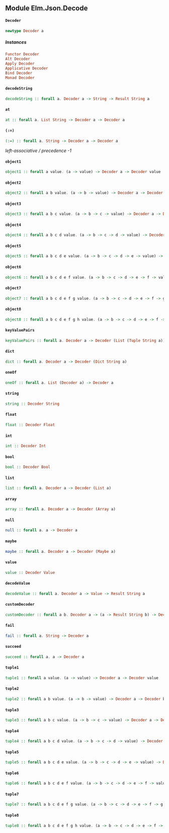 ## Module Elm.Json.Decode

#### `Decoder`

``` purescript
newtype Decoder a
```

##### Instances
``` purescript
Functor Decoder
Alt Decoder
Apply Decoder
Applicative Decoder
Bind Decoder
Monad Decoder
```

#### `decodeString`

``` purescript
decodeString :: forall a. Decoder a -> String -> Result String a
```

#### `at`

``` purescript
at :: forall a. List String -> Decoder a -> Decoder a
```

#### `(:=)`

``` purescript
(:=) :: forall a. String -> Decoder a -> Decoder a
```

_left-associative / precedence -1_

#### `object1`

``` purescript
object1 :: forall a value. (a -> value) -> Decoder a -> Decoder value
```

#### `object2`

``` purescript
object2 :: forall a b value. (a -> b -> value) -> Decoder a -> Decoder b -> Decoder value
```

#### `object3`

``` purescript
object3 :: forall a b c value. (a -> b -> c -> value) -> Decoder a -> Decoder b -> Decoder c -> Decoder value
```

#### `object4`

``` purescript
object4 :: forall a b c d value. (a -> b -> c -> d -> value) -> Decoder a -> Decoder b -> Decoder c -> Decoder d -> Decoder value
```



#### `object5`

``` purescript
object5 :: forall a b c d e value. (a -> b -> c -> d -> e -> value) -> Decoder a -> Decoder b -> Decoder c -> Decoder d -> Decoder e -> Decoder value
```



#### `object6`

``` purescript
object6 :: forall a b c d e f value. (a -> b -> c -> d -> e -> f -> value) -> Decoder a -> Decoder b -> Decoder c -> Decoder d -> Decoder e -> Decoder f -> Decoder value
```



#### `object7`

``` purescript
object7 :: forall a b c d e f g value. (a -> b -> c -> d -> e -> f -> g -> value) -> Decoder a -> Decoder b -> Decoder c -> Decoder d -> Decoder e -> Decoder f -> Decoder g -> Decoder value
```



#### `object8`

``` purescript
object8 :: forall a b c d e f g h value. (a -> b -> c -> d -> e -> f -> g -> h -> value) -> Decoder a -> Decoder b -> Decoder c -> Decoder d -> Decoder e -> Decoder f -> Decoder g -> Decoder h -> Decoder value
```



#### `keyValuePairs`

``` purescript
keyValuePairs :: forall a. Decoder a -> Decoder (List (Tuple String a))
```

#### `dict`

``` purescript
dict :: forall a. Decoder a -> Decoder (Dict String a)
```

#### `oneOf`

``` purescript
oneOf :: forall a. List (Decoder a) -> Decoder a
```

#### `string`

``` purescript
string :: Decoder String
```

#### `float`

``` purescript
float :: Decoder Float
```

#### `int`

``` purescript
int :: Decoder Int
```

#### `bool`

``` purescript
bool :: Decoder Bool
```

#### `list`

``` purescript
list :: forall a. Decoder a -> Decoder (List a)
```

#### `array`

``` purescript
array :: forall a. Decoder a -> Decoder (Array a)
```

#### `null`

``` purescript
null :: forall a. a -> Decoder a
```

#### `maybe`

``` purescript
maybe :: forall a. Decoder a -> Decoder (Maybe a)
```

#### `value`

``` purescript
value :: Decoder Value
```

#### `decodeValue`

``` purescript
decodeValue :: forall a. Decoder a -> Value -> Result String a
```

#### `customDecoder`

``` purescript
customDecoder :: forall a b. Decoder a -> (a -> Result String b) -> Decoder b
```

#### `fail`

``` purescript
fail :: forall a. String -> Decoder a
```

#### `succeed`

``` purescript
succeed :: forall a. a -> Decoder a
```

#### `tuple1`

``` purescript
tuple1 :: forall a value. (a -> value) -> Decoder a -> Decoder value
```

#### `tuple2`

``` purescript
tuple2 :: forall a b value. (a -> b -> value) -> Decoder a -> Decoder b -> Decoder value
```

#### `tuple3`

``` purescript
tuple3 :: forall a b c value. (a -> b -> c -> value) -> Decoder a -> Decoder b -> Decoder c -> Decoder value
```

#### `tuple4`

``` purescript
tuple4 :: forall a b c d value. (a -> b -> c -> d -> value) -> Decoder a -> Decoder b -> Decoder c -> Decoder d -> Decoder value
```



#### `tuple5`

``` purescript
tuple5 :: forall a b c d e value. (a -> b -> c -> d -> e -> value) -> Decoder a -> Decoder b -> Decoder c -> Decoder d -> Decoder e -> Decoder value
```



#### `tuple6`

``` purescript
tuple6 :: forall a b c d e f value. (a -> b -> c -> d -> e -> f -> value) -> Decoder a -> Decoder b -> Decoder c -> Decoder d -> Decoder e -> Decoder f -> Decoder value
```



#### `tuple7`

``` purescript
tuple7 :: forall a b c d e f g value. (a -> b -> c -> d -> e -> f -> g -> value) -> Decoder a -> Decoder b -> Decoder c -> Decoder d -> Decoder e -> Decoder f -> Decoder g -> Decoder value
```



#### `tuple8`

``` purescript
tuple8 :: forall a b c d e f g h value. (a -> b -> c -> d -> e -> f -> g -> h -> value) -> Decoder a -> Decoder b -> Decoder c -> Decoder d -> Decoder e -> Decoder f -> Decoder g -> Decoder h -> Decoder value
```




